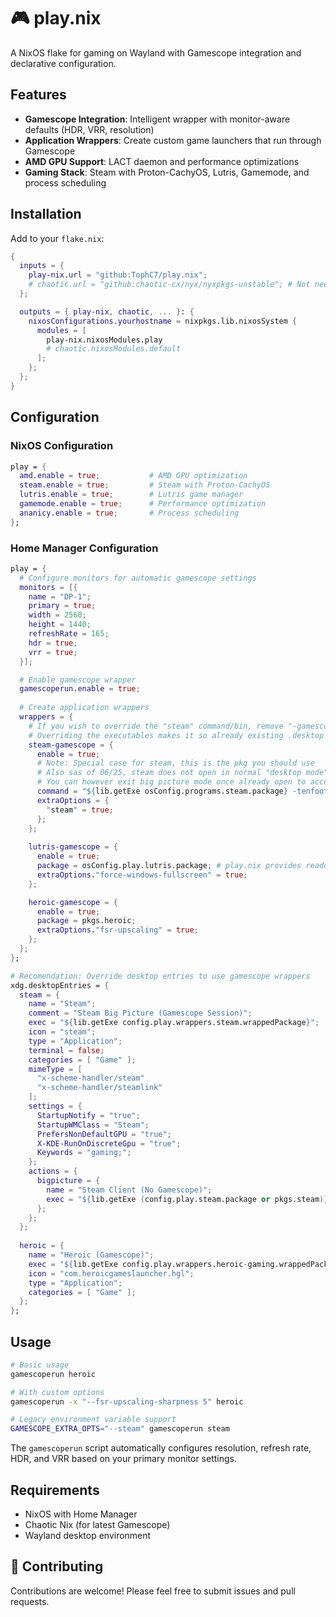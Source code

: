 # 🎮 play.nix

A NixOS flake for gaming on Wayland with Gamescope integration and declarative configuration.

## Features

- **Gamescope Integration**: Intelligent wrapper with monitor-aware defaults (HDR, VRR, resolution)
- **Application Wrappers**: Create custom game launchers that run through Gamescope
- **AMD GPU Support**: LACT daemon and performance optimizations
- **Gaming Stack**: Steam with Proton-CachyOS, Lutris, Gamemode, and process scheduling

## Installation

Add to your `flake.nix`:

```nix
{
  inputs = {
    play-nix.url = "github:TophC7/play.nix";
    # chaotic.url = "github:chaotic-cx/nyx/nyxpkgs-unstable"; # Not needed, but useful
  };

  outputs = { play-nix, chaotic, ... }: {
    nixosConfigurations.yourhostname = nixpkgs.lib.nixosSystem {
      modules = [
        play-nix.nixosModules.play
        # chaotic.nixosModules.default
      ];
    };
  };
}
```

## Configuration

### NixOS Configuration

```nix
play = {
  amd.enable = true;           # AMD GPU optimization
  steam.enable = true;         # Steam with Proton-CachyOS
  lutris.enable = true;        # Lutris game manager
  gamemode.enable = true;      # Performance optimization
  ananicy.enable = true;       # Process scheduling
};
```

### Home Manager Configuration

```nix
play = {
  # Configure monitors for automatic gamescope settings
  monitors = [{
    name = "DP-1";
    primary = true;
    width = 2560;
    height = 1440;
    refreshRate = 165;
    hdr = true;
    vrr = true;
  }];

  # Enable gamescope wrapper
  gamescoperun.enable = true;
  
  # Create application wrappers
  wrappers = {
    # If you wish to override the "steam" command/bin, remove "-gamescope"
    # Overriding the executables makes it so already existing .desktop launchers use the new wrapper
    steam-gamescope = {
      enable = true;
      # Note: Special case for steam, this is the pkg you should use
      # Also sas of 06/25, steam does not open in normal "desktop mode" with gamescope
      # You can however exit big picture mode once already open to access the normal ui
      command = "${lib.getExe osConfig.programs.steam.package} -tenfoot -bigpicture";
      extraOptions = {
        "steam" = true;
      };
    };
    
    lutris-gamescope = {
      enable = true;
      package = osConfig.play.lutris.package; # play.nix provides readonly packages
      extraOptions."force-windows-fullscreen" = true;
    };

    heroic-gamescope = { 
      enable = true;
      package = pkgs.heroic;
      extraOptions."fsr-upscaling" = true;
    };
  };
};

# Recomendation: Override desktop entries to use gamescope wrappers
xdg.desktopEntries = {
  steam = {
    name = "Steam";
    comment = "Steam Big Picture (Gamescope Session)";
    exec = "${lib.getExe config.play.wrappers.steam.wrappedPackage}";
    icon = "steam";
    type = "Application";
    terminal = false;
    categories = [ "Game" ];
    mimeType = [
      "x-scheme-handler/steam"
      "x-scheme-handler/steamlink"
    ];
    settings = {
      StartupNotify = "true";
      StartupWMClass = "Steam";
      PrefersNonDefaultGPU = "true";
      X-KDE-RunOnDiscreteGpu = "true";
      Keywords = "gaming;";
    };
    actions = {
      bigpicture = {
        name = "Steam Client (No Gamescope)";
        exec = "${lib.getExe (config.play.steam.package or pkgs.steam)}";
      };
    };
  };
  
  heroic = {
    name = "Heroic (Gamescope)";
    exec = "${lib.getExe config.play.wrappers.heroic-gaming.wrappedPackage}";
    icon = "com.heroicgameslauncher.hgl";
    type = "Application";
    categories = [ "Game" ];
  };
};
```

## Usage

```bash
# Basic usage
gamescoperun heroic

# With custom options
gamescoperun -x "--fsr-upscaling-sharpness 5" heroic

# Legacy environment variable support
GAMESCOPE_EXTRA_OPTS="--steam" gamescoperun steam
```

The `gamescoperun` script automatically configures resolution, refresh rate, HDR, and VRR based on your primary monitor settings.

## Requirements

- NixOS with Home Manager
- Chaotic Nix (for latest Gamescope)
- Wayland desktop environment

## 🤝 Contributing

Contributions are welcome! Please feel free to submit issues and pull requests.